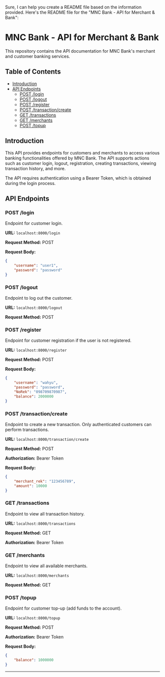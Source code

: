 Sure, I can help you create a README file based on the information provided. Here's the README file for the "MNC Bank - API for Merchant & Bank":

# MNC Bank - API for Merchant & Bank

This repository contains the API documentation for MNC Bank's merchant and customer banking services.

## Table of Contents

- [Introduction](#introduction)
- [API Endpoints](#api-endpoints)
  - [POST /login](#post-login)
  - [POST /logout](#post-logout)
  - [POST /register](#post-register)
  - [POST /transaction/create](#post-transaction-create)
  - [GET /transactions](#get-transactions)
  - [GET /merchants](#get-merchants)
  - [POST /topup](#post-topup)

## Introduction

This API provides endpoints for customers and merchants to access various banking functionalities offered by MNC Bank. The API supports actions such as customer login, logout, registration, creating transactions, viewing transaction history, and more.

The API requires authentication using a Bearer Token, which is obtained during the login process.

## API Endpoints

### POST /login

Endpoint for customer login.

**URL:** `localhost:8000/login`

**Request Method:** POST

**Request Body:**
```json
{
    "username": "user1",
    "password": "password"
}
```

### POST /logout

Endpoint to log out the customer.

**URL:** `localhost:8000/logout`

**Request Method:** POST

### POST /register

Endpoint for customer registration if the user is not registered.

**URL:** `localhost:8000/register`

**Request Method:** POST

**Request Body:**
```json
{
    "username": "wahyu",
    "password": "password",
    "NoRek": "098709870987",
    "balance": 2000000
}
```

### POST /transaction/create

Endpoint to create a new transaction. Only authenticated customers can perform transactions.

**URL:** `localhost:8000/transaction/create`

**Request Method:** POST

**Authorization:** Bearer Token

**Request Body:**
```json
{
    "merchant_rek": "123456789",
    "amount": 10000
}
```

### GET /transactions

Endpoint to view all transaction history.

**URL:** `localhost:8000/transactions`

**Request Method:** GET

**Authorization:** Bearer Token

### GET /merchants

Endpoint to view all available merchants.

**URL:** `localhost:8000/merchants`

**Request Method:** GET

### POST /topup

Endpoint for customer top-up (add funds to the account).

**URL:** `localhost:8000/topup`

**Request Method:** POST

**Authorization:** Bearer Token

**Request Body:**
```json
{
    "balance": 1000000
}
```

---

